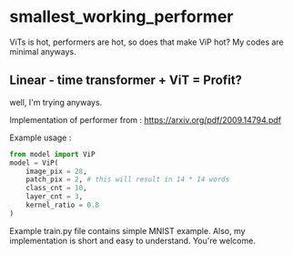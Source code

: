 # smallest_working_performer
ViTs is hot, performers are hot, so does that make ViP hot? My codes are minimal anyways. 

## Linear - time transformer + ViT = Profit?
well, I'm trying anyways.

Implementation of performer from :  https://arxiv.org/pdf/2009.14794.pdf

Example usage :

```python
from model import ViP
model = ViP(
    image_pix = 28,
    patch_pix = 2, # this will result in 14 * 14 words
    class_cnt = 10,
    layer_cnt = 3,
    kernel_ratio = 0.8
)
```
Example train.py file contains simple MNIST example.
Also, my implementation is short and easy to understand. You're welcome.
